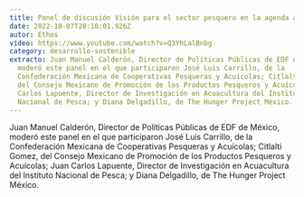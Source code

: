 ```yaml
---
title: Panel de discusión Visión para el sector pesquero en la agenda alimentaria
date: 2022-10-07T20:10:01.926Z
autor: Ethos
video: https://www.youtube.com/watch?v=Q3YhLalBnbg
category: desarrollo-sostenible
extracto: Juan Manuel Calderón, Director de Políticas Públicas de EDF de México,
  moderó este panel en el que participaron José Luis Carrillo, de la
  Confederación Mexicana de Cooperativas Pesqueras y Acuícolas; Citlalti Gomez,
  del Consejo Mexicano de Promoción de los Productos Pesqueros y Acuícolas; Juan
  Carlos Lapuente, Director de Investigación en Acuacultura del Instituto
  Nacional de Pesca; y Diana Delgadillo, de The Hunger Project México.
---
```

<!--StartFragment-->

Juan Manuel Calderón, Director de Políticas Públicas de EDF de México, moderó este panel en el que participaron José Luis Carrillo, de la Confederación Mexicana de Cooperativas Pesqueras y Acuícolas; Citlalti Gomez, del Consejo Mexicano de Promoción de los Productos Pesqueros y Acuícolas; Juan Carlos Lapuente, Director de Investigación en Acuacultura del Instituto Nacional de Pesca; y Diana Delgadillo, de The Hunger Project México.

<!--EndFragment-->